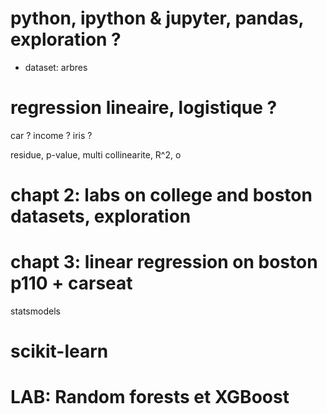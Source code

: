 # python, ipython & jupyter, pandas, exploration ?
* dataset: arbres

# regression lineaire, logistique ?
car ? income ? iris ?


residue, p-value, multi collinearite,
R^2, o

# chapt 2: labs on college and boston datasets, exploration

# chapt 3: linear regression on boston p110 +  carseat
statsmodels


# scikit-learn

# LAB: Random forests et XGBoost
